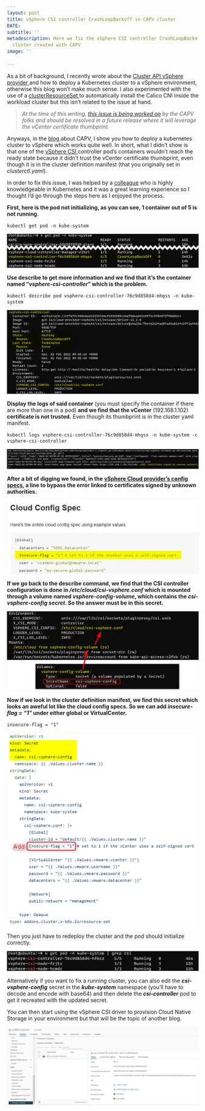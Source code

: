 ```yaml
---
layout: post
title: vSphere CSI controller CrashLoopBackoff in CAPV cluster
DATE: 
subtitle: ''
metadescription: Here we fix the vSphere CSI controller CrashLoopBackoff in kubernetes
  cluster created with CAPV
image: ''

---
```

As a bit of background, I recently wrote about the [Cluster API vSphere provider ](https://www.vxav.fr/2021-11-21-understanding-kubernetes-cluster-api-provider-vsphere-capv/)and how to deploy a Kubernetes cluster to a vSphere environment, otherwise this blog won’t make much sense. I also experimented with the use of a [clusterResourceSet ](https://www.vxav.fr/2021-12-07-automatically-install-cni-in-new-kubernetes-cluster-with-cluster-api/)to automatically install the Calico CNI inside the workload cluster but this isn’t related to the issue at hand.

> _At the time of this writing,_ [_this issue is being worked on_](https://github.com/kubernetes-sigs/cluster-api-provider-vsphere/pull/1220) _by the CAPV folks and should be resolved in a future release where it will leverage the vCenter certificate thumbprint._

Anyways, in the [blog ](https://www.vxav.fr/2021-11-21-understanding-kubernetes-cluster-api-provider-vsphere-capv/)about CAPV, I show you how to deploy a kubernetes cluster to vSphere which works quite well. In short, what I didn’t show is that one of the [vSphere CSI ](https://github.com/kubernetes-sigs/vsphere-csi-driver)controller pod’s containers wouldn’t reach the ready state because it didn’t trust the vCenter certificate thumbprint, even though it is in the cluster definition manifest (that you originally set in _clusterctl.yaml_).

In order to fix this issue, I was helped by a [colleague](https://github.com/ericgraf) who is highly knowledgeable in Kubernetes and it was a great learning experience so I thought I’d go through the steps here as I enjoyed the process.

**First, here is the pod not initializing, as you can see, 1 container out of 5 is not running.**

    kubectl get pod -n kube-system

![](/img/vcsicrashloopbackoff1.png)

**Use describe to get more information and we find that it’s the container named “_vsphere-csi-controller_” which is the problem.**

    kubectl describe pod vsphere-csi-controller-76c9d858d4-mhqss -n kube-system

![](/img/vcsicrashloopbackoff2.png)

**Display the logs of said container** (you must specify the container if there are more than one in a pod) **and we find that the vCenter** (192.168.1.102) **certificate is not trusted.** Even though its thumbprint is in the cluster yaml manifest.

    kubectl logs vsphere-csi-controller-76c9d858d4-mhqss -n kube-system -c vsphere-csi-controller

![](/img/vcsicrashloopbackoff3.png)

**After a bit of digging we found, in the** [**vSphere Cloud provider’s config specs**](https://cloud-provider-vsphere.sigs.k8s.io/cloud_config)**, a line to bypass the error linked to certificates signed by unknown authorities.**

![](/img/vcsicrashloopbackoff4.png)

**If we go back to the describe command, we find that the CSI controller configuration is done in _/etc/cloud/csi-vsphere.conf_ which is mounted through a volume named _vsphere-config-volume_, which contains the _csi-vsphere-config secret_. So the answer must be in this secret.**

![](/img/vcsicrashloopbackoff5.png)

**Now if we look in the cluster definition manifest, we find this secret which looks an aweful lot like the cloud config specs. So we can add _insecure-flag = “1”_ under either global or VirtualCenter.**

    insecure-flag = "1"

![](/img/vcsicrashloopbackoff6.png)

Then you just have to redeploy the cluster and the pod should initialize correctly.

![](/img/vcsicrashloopbackoff7.png)

Alternatively if you want to fix a running cluster, you can also edit the **_csi-vsphere-config_** secret in the **_kube-system_** namespace (you’ll have to decode and encode with base64) and then delete the **_csi-controller_** pod to get it recreated with the updated secret.

You can then start using the vSphere CSI driver to provision Cloud Native Storage in your environment but that will be the topic of another blog.

![](/img/vcsicrashloopbackoff8.png)